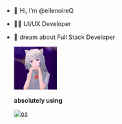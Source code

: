 - 👋 Hi, I’m @ellenoireQ
- 🧑‍💻 UI/UX Developer
- 🌟 dream about Full Stack Developer

    <!-- func -->
  <div>
    <img width="100"  height="100" src="./profile.jpg" />
    <p><strong>absolutely using</strong></p>
  </div>

    [![os](https://skillicons.dev/icons?i=windows&theme=dark)](https://skillicons.dev)


<!---
ellenoireQ/ellenoireQ is a ✨ special ✨ repository because its `README.md` (this file) appears on your GitHub profile.
You can click the Preview link to take a look at your changes.
--->
